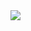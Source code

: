 
<html>
  <img src="https://drive.google.com/file/d/1EwUJT3NU0yAx0Hw_8J2USRK0Z376AR2f/view?usp=sharing">
</html>
